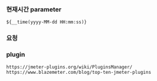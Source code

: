 ### 현재시간 parameter
    ${__time(yyyy-MM-dd HH:mm:ss)}

### 요청

### plugin
    https://jmeter-plugins.org/wiki/PluginsManager/
    https://www.blazemeter.com/blog/top-ten-jmeter-plugins